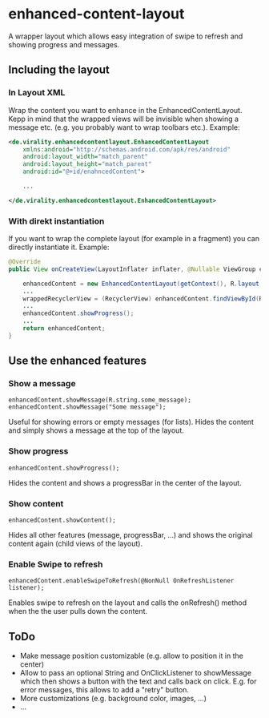# enhanced-content-layout
A wrapper layout which allows easy integration of swipe to refresh and showing progress and messages.

## Including the layout

### In Layout XML
Wrap the content you want to enhance in the EnhancedContentLayout. 
Kepp in mind that the wrapped views will be invisible when showing a message etc. (e.g. you probably want to wrap toolbars etc.).
Example:
```xml
<de.virality.enhancedcontentlayout.EnhancedContentLayout
    xmlns:android="http://schemas.android.com/apk/res/android"
    android:layout_width="match_parent"
    android:layout_height="match_parent"
    android:id="@+id/enahncedContent">

    ...

</de.virality.enhancedcontentlayout.EnhancedContentLayout>
```

### With direkt instantiation
If you want to wrap the complete layout (for example in a fragment) you can directly instantiate it. 
Example:
```java
@Override
public View onCreateView(LayoutInflater inflater, @Nullable ViewGroup container, @Nullable Bundle savedInstanceState) {

    enhancedContent = new EnhancedContentLayout(getContext(), R.layout.some_fragment, container);
    ...
    wrappedRecyclerView = (RecyclerView) enhancedContent.findViewById(R.id.recycler_view);
    ...
    enhancedContent.showProgress();
    ...
    return enhancedContent;
}
```

## Use the enhanced features

### Show a message
```
enhancedContent.showMessage(R.string.some_message);
enhancedContent.showMessage("Some message");
```
Useful for showing errors or empty messages (for lists). Hides the content and simply shows a message at the top of the layout.

### Show progress
```
enhancedContent.showProgress();
```
Hides the content and shows a progressBar in the center of the layout.

### Show content
```
enhancedContent.showContent();
```
Hides all other features (message, progressBar, ...) and shows the original content again (child views of the layout).

### Enable Swipe to refresh
```
enhancedContent.enableSwipeToRefresh(@NonNull OnRefreshListener listener);
```
Enables swipe to refresh on the layout and calls the onRefresh() method when the the user pulls down the content.

## ToDo
- Make message position customizable (e.g. allow to position it in the center)
- Allow to pass an optional String and OnClickListener to showMessage which then shows a button with the text and calls back on click. E.g. for error messages, this allows to add a "retry" button.
- More customizations (e.g. background color, images, ...)
- ...

